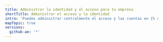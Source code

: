 ```yaml
---
title: Administrar la identidad y el acceso para tu empresa
shortTitle: Administrar el acceso y la identidad
intro: 'Puedes adminsitrar centralmente el acceso y las cuentas en {% data variables.product.product_location %}.'
mapTopic: true
versions:
  github-ae: '*'
---
```


